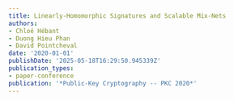 ```yaml
---
title: Linearly-Homomorphic Signatures and Scalable Mix-Nets
authors:
- Chloé Hébant
- Duong Hieu Phan
- David Pointcheval
date: '2020-01-01'
publishDate: '2025-05-18T16:29:50.945339Z'
publication_types:
- paper-conference
publication: '*Public-Key Cryptography -- PKC 2020*'
---
```


